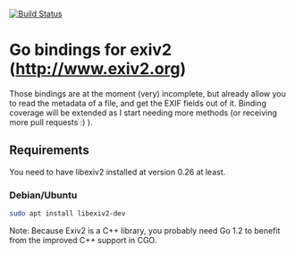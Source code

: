 [![Build Status](https://travis-ci.org/toaster/goexiv.svg)](https://travis-ci.org/toaster/goexiv.svg)

# Go bindings for exiv2 (http://www.exiv2.org)

Those bindings are at the moment (very) incomplete, but already allow you to
read the metadata of a file, and get the EXIF fields out of it. Binding coverage
will be extended as I start needing more methods (or receiving more pull
requests :) ).

## Requirements

You need to have libexiv2 installed at version 0.26 at least.

### Debian/Ubuntu

```bash
sudo apt install libexiv2-dev
```

Note: Because Exiv2 is a C++ library, you probably need Go 1.2 to benefit from
the improved C++ support in CGO.
